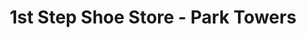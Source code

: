 ---
title: "1st Step Shoe Store - Park Towers"
url: /karachi/1st-step-shoe-store-park-towers/
shop: shoes
---